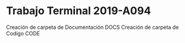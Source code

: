 # Trabajo Terminal 2019-A094
Creación de carpeta de Documentación DOCS
Creación de carpeta de Codigo CODE
